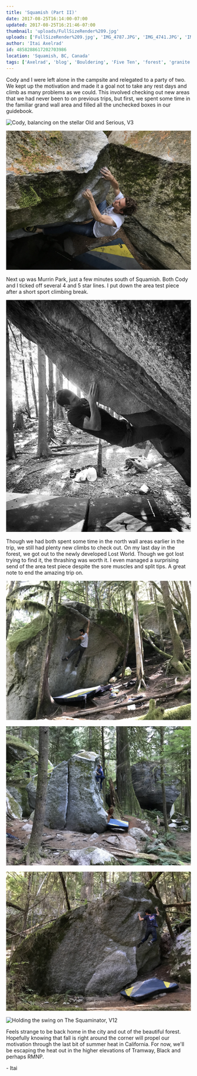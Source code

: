 ```yaml
---
title: 'Squamish (Part II)'
date: 2017-08-25T16:14:00-07:00
updated: 2017-08-25T16:21:46-07:00
thumbnail: 'uploads/FullSizeRender%209.jpg'
uploads: ['FullSizeRender%209.jpg', 'IMG_4787.JPG', 'IMG_4741.JPG', 'IMG_4756.JPG', 'IMG_4764.JPG', 'IMG_4774.JPG', 'IMG_4789.JPG']
author: 'Itai Axelrad'
id: 4858288617202703986
location: 'Squamish, BC, Canada'
tags: ['Axelrad', 'blog', 'Bouldering', 'Five Ten', 'forest', 'granite', 'highball', 'murrin park', 'north wall', 'squaminator', 'Squamish', 'summoning']
---
```


Cody and I were left alone in the campsite and relegated to a party of two. We kept up the motivation and made it a goal not to take any rest days and climb as many problems as we could. This involved checking out new areas that we had never been to on previous trips, but first, we spent some time in the familiar grand wall area and filled all the unchecked boxes in our guidebook.

![Cody, balancing on the stellar Old and Serious, V3](uploads/FullSizeRender%209.jpg)

![Cody, taking down the nemesis climb It's About Time, V5](uploads/IMG_4787.JPG)

Next up was Murrin Park, just a few minutes south of Squamish. Both Cody and I ticked off several 4 and 5 star lines. I put down the area test piece after a short sport climbing break.

![Squeezing hard on The Summoning, V12](uploads/IMG_4741.JPG)

Though we had both spent some time in the north wall areas earlier in the trip, we still had plenty new climbs to check out. On my last day in the forest, we got out to the newly developed Lost World. Though we got lost trying to find it, the thrashing was worth it. I even managed a surprising send of the area test piece despite the sore muscles and split tips. A great note to end the amazing trip on.

![Making the long reach on Tyler's Dihedral, V3](uploads/IMG_4756.JPG)

![Cody, warming up in The Farm area](uploads/IMG_4764.JPG)

![Cody on The Land That Time Forgot, V?](uploads/IMG_4774.JPG)

![Holding the swing on The Squaminator, V12](uploads/IMG_4789.JPG)

Feels strange to be back home in the city and out of the beautiful forest. Hopefully knowing that fall is right around the corner will propel our motivation through the last bit of summer heat in California. For now, we'll be escaping the heat out in the higher elevations of Tramway, Black and perhaps RMNP.

\- Itai
